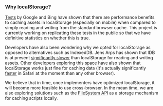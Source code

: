 ### Why localStorage?

[Tests](http://www.stevesouders.com/blog/2011/03/28/storager-case-study-bing-google/) by Google and Bing have shown that there are performance benefits to caching assets in localStorage (especially on mobile) when compared to simply reading and writing from the standard browser cache. This project is currently working on replicating these tests in the public so that we have definitive statistics on whether this is true.

Developers have also been wondering why we opted for localStorage as opposed to alternatives such as IndexedDB. Jens Arps has shown that IDB is at present [significantly slower](http://jsperf.com/indexeddb-vs-localstorage/2) than localStorage for reading and writing assets. Other developers exploring this space have also shown that localStorage works just fine for caching data (it's actually significantly [faster](http://www.webdirections.org/blog/localstorage-perhaps-not-so-harmful/) in Safari at the moment than any other browser).

We believe that in time, once implementers have optimized localStorage, it will become more feasible to use cross-browser. In the mean time, we are also exploring solutions such as the [FileSystem API](http://www.html5rocks.com/en/tutorials/file/filesystem/) as a storage mechanism for caching scripts locally.
